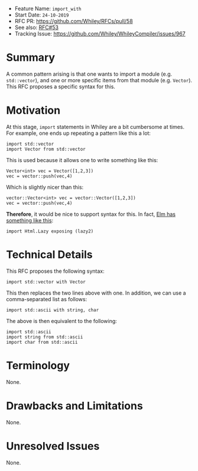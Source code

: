 - Feature Name: `import_with`
- Start Date: `24-10-2019`
- RFC PR: https://github.com/Whiley/RFCs/pull/58
- See also: [RFC#53](https://github.com/Whiley/RFCs/blob/master/text/0053-imports.md)
- Tracking Issue: https://github.com/Whiley/WhileyCompiler/issues/967

# Summary

A common pattern arising is that one wants to import a module
(e.g. `std::vector`), and one or more specific items from that module
(e.g. `Vector`).  This RFC proposes a specific syntax for this.

# Motivation

At this stage, `import` statements in Whiley are a bit cumbersome at
times.  For example, one ends up repeating a pattern like this a lot:

```
import std::vector
import Vector from std::vector
```

This is used because it allows one to write something like this:

```
Vector<int> vec = Vector([1,2,3])
vec = vector::push(vec,4)
```

Which is slightly nicer than this:

```
vector::Vector<int> vec = vector::Vector([1,2,3])
vec = vector::push(vec,4)
```

**Therefore**, it would be nice to support syntax for this.  In fact,
[Elm has something like
this](https://stackoverflow.com/questions/30172903/what-does-exposing-mean-in-elm):

```
import Html.Lazy exposing (lazy2)
```

# Technical Details


This RFC proposes the following syntax:

```
import std::vector with Vector
```

This then replaces the two lines above with one.  In addition, we can
use a comma-separated list as follows:

```
import std::ascii with string, char
```

The above is then equivalent to the following:

```
import std::ascii
import string from std::ascii
import char from std::ascii
```

# Terminology

None.

# Drawbacks and Limitations

None.

# Unresolved Issues

None.
